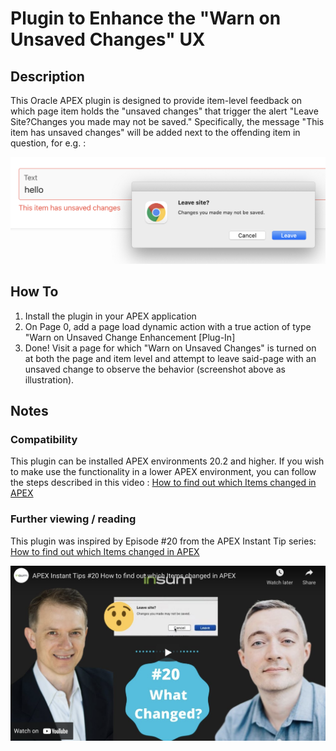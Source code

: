 # Plugin to Enhance the "Warn on Unsaved Changes" UX

## Description

This Oracle APEX plugin is designed to provide item-level feedback on which page item holds the "unsaved changes" that trigger the alert "Leave Site?Changes you made may not be saved." Specifically, the message "This item has unsaved changes" will be added next to the offending item in question, for e.g. :

![screenshot](img/warn_on_unsaved_screenshot.png)

## How To

1.  Install the plugin in your APEX application
2.  On Page 0, add a page load dynamic action with a true action of type "Warn on Unsaved Change Enhancement [Plug-In]
3.  Done! Visit a page for which "Warn on Unsaved Changes" is turned on at both the page and item level and attempt to leave said-page with an unsaved change to observe the behavior (screenshot above as illustration).

## Notes

### Compatibility

This plugin can be installed APEX environments 20.2 and higher. If you wish to make use the functionality in a lower APEX environment, you can follow the steps described in this video : [How to find out which Items changed in APEX](https://youtu.be/4VntEDmShXg)

### Further viewing / reading

This plugin was inspired by Episode #20 from the APEX Instant Tip series:
[How to find out which Items changed in APEX](https://youtu.be/4VntEDmShXg)

![screenshot](img/ait_youtube_screen_ep20.png)
